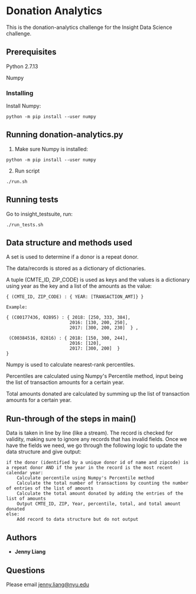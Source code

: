 # Donation Analytics

This is the donation-analytics challenge for the Insight Data Science challenge.

## Prerequisites

Python 2.7.13

Numpy

### Installing

Install Numpy:
```
python -m pip install --user numpy
```
## Running donation-analytics.py

1. Make sure Numpy is installed:
```
python -m pip install --user numpy
```
2. Run script
```
./run.sh
```
## Running tests

Go to insight_testsuite, run:

```
./run_tests.sh
```
## Data structure and methods used

A set is used to determine if a donor is a repeat donor.

The data/records is stored as a dictionary of dictionaries.

A tuple (CMTE_ID, ZIP_CODE) is used as keys and the values is a dictionary using year as the key and a list of the amounts as the value:

```
{ (CMTE_ID, ZIP_CODE) : { YEAR: [TRANSACTION_AMT]} }

Example:

{ (C00177436, 02895) : { 2018: [250, 333, 384],
                        2016: [130, 200, 250],
                        2017: [300, 200, 230]  } ,

 (C00384516, 02816) : { 2018: [150, 300, 244],
                        2016: [120],
                        2017: [300, 200]  }
}
```

Numpy is used to calculate nearest-rank percentiles.

Percentiles are calculated using Numpy's Percentile method, input being the list of transaction amounts for a certain year.

Total amounts donated are calculated by summing up the list of transaction amounts for a certain year.

## Run-through of the steps in main()

Data is taken in line by line (like a stream).
The record is checked for validity, making sure to ignore any records that has invalid fields.
Once we have the fields we need, we go through the following logic to update the data structure and give output:

```
if the donor (identified by a unique donor id of name and zipcode) is a repeat donor AND if the year in the record is the most recent calendar year:
    Calculate percentile using Numpy's Percentile method
    Calculate the total number of transactions by counting the number of entries of the list of amounts
    Calculate the total amount donated by adding the entries of the list of amounts
    Output CMTE_ID, ZIP, Year, percentile, total, and total amount donated
else:
    Add record to data structure but do not output

```

## Authors
* **Jenny Liang**

## Questions

Please email jenny.liang@nyu.edu
